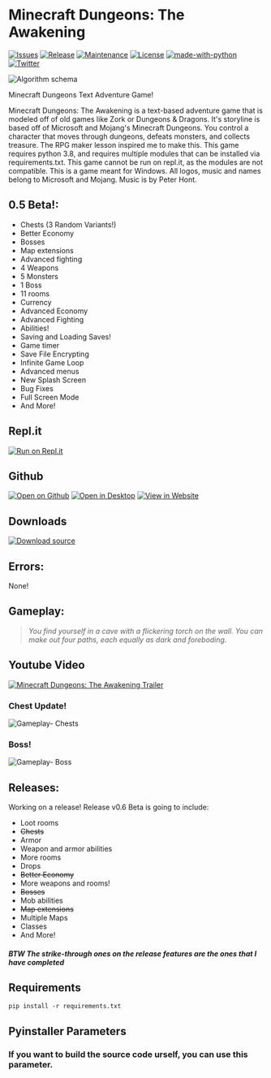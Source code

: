 # Minecraft Dungeons: The Awakening
[![Issues](https://img.shields.io/github/issues/GuyRoosevelt/Minecraft-Dungeons-The-Awakening)](https://github.com/GuyRoosevelt/Minecraft-Dungeons-The-Awakening/issues)
[![Release](https://img.shields.io/github/v/release/GuyRoosevelt/Minecraft-Dungeons-The-Awakening?include_prereleases)](https://github.com/GuyRoosevelt/Minecraft-Dungeons-The-Awakening/releases)
[![Maintenance](https://img.shields.io/badge/Maintained%3F-yes-green.svg)](https://github.com/GuyRoosevelt/Minecraft-Dungeons-The-Awakening/graphs/commit-activity)
[![License](https://img.shields.io/github/license/GuyRoosevelt/Minecraft-Dungeons-The-Awakening)](https://github.com/GuyRoosevelt/Minecraft-Dungeons-The-Awakening/blob/master/LICENSE.txt)
[![made-with-python](https://img.shields.io/badge/Made%20with-Python-1f425f.svg)](https://www.python.org)
[![Twitter](https://img.shields.io/twitter/url?url=https%3A%2F%2Fgithub.com%2FGuyRoosevelt%2FMinecraft-Dungeons-The-Awakening)](https://twitter.com/GuyRoosevelt1)

![Algorithm schema](Art//dungeons.ico)

Minecraft Dungeons Text Adventure Game!

Minecraft Dungeons: The Awakening is a text-based adventure game that is modeled off of old games like Zork or Dungeons & Dragons. It's storyline is based off of Microsoft and Mojang's Minecraft Dungeons. You control a character that moves through dungeons, defeats monsters, and collects treasure. The RPG maker lesson inspired me to make this. This game requires python 3.8, and requires multiple modules that can be installed via requirements.txt. This game cannot be run on repl.it, as the modules are not compatible. This is a game meant for Windows. All logos, music and names belong to Microsoft and Mojang. Music is by Peter Hont.

## 0.5 Beta!:

- Chests (3 Random Variants!)
- Better Economy
- Bosses
- Map extensions
- Advanced fighting
- 4 Weapons
- 5 Monsters
- 1 Boss
- 11 rooms
- Currency
- Advanced Economy
- Advanced Fighting
- Abilities!
- Saving and Loading Saves!
- Game timer
- Save File Encrypting
- Infinite Game Loop
- Advanced menus
- New Splash Screen
- Bug Fixes
- Full Screen Mode
- And More!

## Repl.it 
[![Run on Repl.it](https://repl.it/badge/github/Glank/Java-Games)](https://repl.it/@flappymagikarp/)

## Github
[![Open on Github](https://img.shields.io/badge/Open-On%20Github-lightgrey?logo=github&style=flat)](https://github.com/GuyRoosevelt/Minecraft-Dungeons-The-Awakening)
[![Open in Desktop](https://img.shields.io/badge/Open-With%20Github%20Desktop-green?style=flat&logo=github)](x-github-client://openRepo/https://github.com/GuyRoosevelt/Minecraft-Dungeons-The-Awakening)
[![View in Website](https://img.shields.io/badge/View-in%20Website-blue?style=flat&logo=github)](https://guyroosevelt.github.io/Minecraft-Dungeons-The-Awakening/)

## Downloads
[![Download source](https://img.shields.io/badge/Download-Source-red?style=flat&logo=github)](https://github.com/GuyRoosevelt/Minecraft-Dungeons-The-Awakening/archive/master.zip)

## Errors:
None!

## Gameplay:

>*You find yourself in a cave with a flickering torch on the wall.*
>*You can make out four paths, each equally as dark and foreboding.*

## Youtube Video
[![Minecraft Dungeons: The Awakening Trailer](http://i3.ytimg.com/vi/D1RoKIazxo4/hqdefault.jpg)](https://www.youtube.com/watch?v=D1RoKIazxo4 "Minecraft Dungeons: The Awakening Trailer")

### Chest Update!
![Gameplay- Chests](https://i.ibb.co/Gv0fpWn/Annotation-2020-07-28-102049.png)

### Boss!
![Gameplay- Boss](https://i.ibb.co/qW4JR9g/Annotation-2020-07-28-102504.png)

## Releases:
Working on a release! Release v0.6 Beta is going to include:
- Loot rooms
- ~~Chests~~
- Armor
- Weapon and armor abilities
- More rooms
- Drops
- ~~Better Economy~~
- More weapons and rooms!
- ~~Bosses~~
- Mob abilities
- ~~Map extensions~~
- Multiple Maps
- Classes
- And More!

##### BTW The strike-through ones on the release features are the ones that I have completed

## Requirements
```
pip install -r requirements.txt
```

## Pyinstaller Parameters
### If you want to build the source code urself, you can use this parameter.
``` python
```
